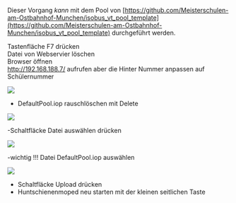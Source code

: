 Dieser Vorgang _kann_ mit dem Pool von [https://github.com/Meisterschulen-am-Ostbahnhof-Munchen/isobus_vt_pool_template](https://github.com/Meisterschulen-am-Ostbahnhof-Munchen/isobus_vt_pool_template) durchgeführt werden. 

Tastenfläche F7 drücken  
Datei von Webservier löschen  
Browser öffnen  
http://192.168.188.7/ aufrufen aber die Hinter Nummer anpassen auf Schülernummer

![](https://user-images.githubusercontent.com/113907608/197560563-186440c9-8940-45d7-8fe1-dbc5c8212801.png)

*   DefaultPool.iop rauschlöschen mit Delete

![](https://user-images.githubusercontent.com/113907608/197560817-a8143ffd-486d-4929-8c68-55c72522d826.png)

\-Schaltfläcke Datei auswählen drücken 

![](https://user-images.githubusercontent.com/113907608/197561059-13d193ea-bcf6-4cce-9981-88d293e4df6d.png)

\-wichtig !!! Datei DefaultPool.iop auswählen 

![](https://user-images.githubusercontent.com/113907608/197561288-08dc956d-9a50-454c-8a7a-7044df4e2944.png)

*   Schaltfläcke Upload drücken 
*   Huntschienenmoped neu starten mit der kleinen seitlichen Taste
